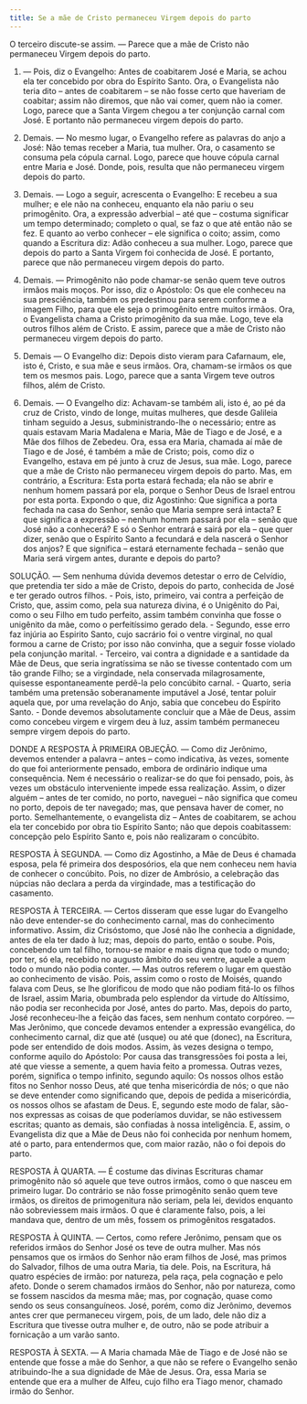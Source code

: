 ```yaml
---
title: Se a mãe de Cristo permaneceu Virgem depois do parto
---
```


O terceiro discute-se assim. — Parece que a mãe de Cristo não permaneceu Virgem depois do parto.  

1. — Pois, diz o Evangelho: Antes de coabitarem José e Maria, se achou ela ter concebido por obra do Espírito Santo. Ora, o Evangelista não teria dito – antes de coabitarem – se não fosse certo que haveriam de coabitar; assim não diremos, que não vai comer, quem não ia comer. Logo, parece que a Santa Virgem chegou a ter conjunção carnal com José. E portanto não permaneceu virgem depois do parto.  

2. Demais. — No mesmo lugar, o Evangelho refere as palavras do anjo a José: Não temas receber a Maria, tua mulher. Ora, o casamento se consuma pela cópula carnal. Logo, parece que houve cópula carnal entre Maria e José. Donde, pois, resulta que não permaneceu virgem depois do parto.  

3. Demais. — Logo a seguir, acrescenta o Evangelho: E recebeu a sua mulher; e ele não na conheceu, enquanto ela não pariu o seu primogênito. Ora, a expressão adverbial – até que – costuma significar um tempo determinado; completo o qual, se faz o que até então não se fez. E quanto ao verbo conhecer – ele significa o coito; assim, como quando a Escritura diz: Adão conheceu a sua mulher. Logo, parece que depois do parto a Santa Virgem foi conhecida de José. E portanto, parece que não permaneceu virgem depois do parto.  

4. Demais. — Primogênito não pode chamar-se senão quem teve outros irmãos mais moços. Por isso, diz o Apóstolo: Os que ele conheceu na sua presciência, também os predestinou para serem conforme a imagem Filho, para que ele seja o primogênito entre muitos irmãos. Ora, o Evangelista chama a Cristo primogênito da sua mãe. Logo, teve ela outros filhos além de Cristo. E assim, parece que a mãe de Cristo não permaneceu virgem depois do parto.  

5. Demais — O Evangelho diz: Depois disto vieram para Cafarnaum, ele, isto é, Cristo, e sua mãe e seus irmãos. Ora, chamam-se irmãos os que tem os mesmos pais. Logo, parece que a santa Virgem teve outros filhos, além de Cristo.  

6. Demais. — O Evangelho diz: Achavam-se também ali, isto é, ao pé da cruz de Cristo, vindo de longe, muitas mulheres, que desde Galileia tinham seguido a Jesus, subministrando-lhe o necessário; entre as quais estavam Maria Madalena e Maria, Mãe de Tiago e de José, e a Mãe dos filhos de Zebedeu. Ora, essa era Maria, chamada aí mãe de Tiago e de José, é também a mãe de Cristo; pois, como diz o Evangelho, estava em pé junto à cruz de Jesus, sua mãe. Logo, parece que a mãe de Cristo não permaneceu virgem depois do parto.  Mas, em contrário, a Escritura: Esta porta estará fechada; ela não se abrir e nenhum homem passará por ela, porque o Senhor Deus de Israel entrou por esta porta. Expondo o que, diz Agostinho: Que significa a porta fechada na casa do Senhor, senão que Maria sempre será intacta? E que significa a expressão – nenhum homem passará por ela – senão que José não a conhecerá? E só o Senhor entrará e sairá por ela – que quer dizer, senão que o Espírito Santo a fecundará e dela nascerá o Senhor dos anjos? E que significa – estará eternamente fechada – senão que Maria será virgem antes, durante e depois do parto? 

SOLUÇÃO. — Sem nenhuma dúvida devemos detestar o erro de Celvídio, que pretendia ter sido a mãe de Cristo, depois do parto, conhecida de José e ter gerado outros filhos. - Pois, isto, primeiro, vai contra a perfeição de Cristo, que, assim como, pela sua natureza divina, é o Unigênito do Pai, como o seu Filho em tudo perfeito, assim também convinha que fosse o unigênito da mãe, como o perfeitíssimo gerado dela. - Segundo, esse erro faz injúria ao Espirito Santo, cujo sacrário foi o ventre virginal, no qual formou a carne de Cristo; por isso não convinha, que a seguir fosse violado pela conjunção marital. - Terceiro, vai contra a dignidade e a santidade da Mãe de Deus, que seria ingratíssima se não se tivesse contentado com um tão grande Filho; se a virgindade, nela conservada milagrosamente, quisesse espontaneamente perdê-la pelo concúbito carnal. - Quarto, seria também uma pretensão soberanamente imputável a José, tentar poluir aquela que, por uma revelação do Anjo, sabia que concebeu do Espírito Santo. - Donde devemos absolutamente concluir que a Mãe de Deus, assim como concebeu virgem e virgem deu à luz, assim também permaneceu sempre virgem depois do parto.  

DONDE A RESPOSTA À PRIMEIRA OBJEÇÃO. — Como diz Jerônimo, devemos entender a palavra – antes – como indicativa, às vezes, somente do que foi anteriormente pensado, embora de ordinário indique uma consequência. Nem é necessário o realizar-se do que foi pensado, pois, às vezes um obstáculo interveniente impede essa realização. Assim, o dizer alguém – antes de ter comido, no porto, naveguei – não significa que comeu no porto, depois de ter navegado; mas, que pensava haver de comer, no porto. Semelhantemente, o evangelista diz – Antes de coabitarem, se achou ela ter concebido por obra tio Espírito Santo; não que depois coabitassem: concepção pelo Espírito Santo e, pois não realizaram o concúbito.  

RESPOSTA À SEGUNDA. — Como diz Agostinho, a Mãe de Deus é chamada esposa, pela fé primeira dos desposórios, ela que nem conheceu nem havia de conhecer o concúbito. Pois, no dizer de Ambrósio, a celebração das núpcias não declara a perda da virgindade, mas a testificação do casamento.  

RESPOSTA À TERCEIRA. — Certos disseram que esse lugar do Evangelho não deve entender-se do conhecimento carnal, mas do conhecimento informativo. Assim, diz Crisóstomo, que José não lhe conhecia a dignidade, antes de ela ter dado à luz; mas, depois do parto, então o soube. Pois, concebendo um tal filho, tornou-se maior e mais digna que todo o mundo; por ter, só ela, recebido no augusto âmbito do seu ventre, aquele a quem todo o mundo não podia conter. — Mas outros referem o lugar em questão ao conhecimento de visão. Pois, assim como o rosto de Moisés, quando falava com Deus, se lhe glorificou de modo que não podiam fitá-lo os filhos de Israel, assim Maria, obumbrada pelo esplendor da virtude do Altíssimo, não podia ser reconhecida por José, antes do parto. Mas, depois do parto, José reconheceu-lhe a feição das faces, sem nenhum contato corpóreo. — Mas Jerônimo, que concede devamos entender a expressão evangélica, do conhecimento carnal, diz que até (usque) ou até que (donec), na Escritura, pode ser entendido de dois modos. Assim, às vezes designa o tempo, conforme aquilo do Apóstolo: Por causa das transgressões foi posta a lei, até que viesse a semente, a quem havia feito a promessa. Outras vezes, porém, significa o tempo infinito, segundo aquilo: Os nossos olhos estão fitos no Senhor nosso Deus, até que tenha misericórdia de nós; o que não se deve entender como significando que, depois de pedida a misericórdia, os nossos olhos se afastam de Deus. E, segundo este modo de falar, são-nos expressas as coisas de que poderíamos duvidar, se não estivessem escritas; quanto as demais, são confiadas à nossa inteligência. E, assim, o Evangelista diz que a Mãe de Deus não foi conhecida por nenhum homem, até o parto, para entendermos que, com maior razão, não o foi depois do parto.  

RESPOSTA À QUARTA. — É costume das divinas Escrituras chamar primogênito não só aquele que teve outros irmãos, como o que nasceu em primeiro lugar. Do contrário se não fosse primogênito senão quem teve irmãos, os direitos de primogenitura não seriam, pela lei, devidos enquanto não sobreviessem mais irmãos. O que é claramente falso, pois, a lei mandava que, dentro de um mês, fossem os primogênitos resgatados.  

RESPOSTA À QUINTA. — Certos, como refere Jerônimo, pensam que os referidos irmãos do Senhor José os teve de outra mulher. Mas nós pensamos que os irmãos do Senhor não eram filhos de José, mas primos do Salvador, filhos de uma outra Maria, tia dele. Pois, na Escritura, há quatro espécies de irmão: por natureza, pela raça, pela cognação e pelo afeto. Donde o serem chamados irmãos do Senhor, não por natureza, como se fossem nascidos da mesma mãe; mas, por cognação, quase como sendo os seus consanguíneos. José, porém, como diz Jerônimo, devemos antes crer que permaneceu virgem, pois, de um lado, dele não diz a Escritura que tivesse outra mulher e, de outro, não se pode atribuir a fornicação a um varão santo.  

RESPOSTA À SEXTA. — A Maria chamada Mãe de Tiago e de José não se entende que fosse a mãe do Senhor, a que não se refere o Evangelho senão atribuindo-lhe a sua dignidade de Mãe de Jesus. Ora, essa Maria se entende que era a mulher de Alfeu, cujo filho era Tiago menor, chamado irmão do Senhor.